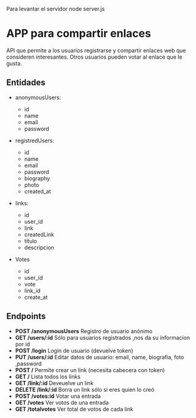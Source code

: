Para levantar el servidor node server.js

# APP para compartir enlaces

API que permite a los usuarios registrarse y compartir enlaces web que
consideren interesantes. Otros usuarios pueden votar al enlace que le gusta.

## Entidades

- anonymousUsers:

  - id
  - name
  - email
  - password

- registredUsers:

  - id
  - name
  - email
  - password
  - biography
  - photo
  - created_at

- links:

  - id
  - user_id
  - link
  - createdLink
  - titulo
  - descripcion

- Votes
  - id
  - user_id
  - vote
  - link_id
  - create_at

## Endpoints

- **POST /anonymousUsers** Registro de usuario anónimo
- **GET /users/:id** Sólo para usuarios registrados ,nos da su informacion por id
- **POST /login** Login de usuario (devuelve token)
- **PUT /users/:id** Editar datos de usuario: email, name, biografía, foto ,password
- **POST /** Permite crear un link (necesita cabecera con token)
- **GET /** Lista todos los links
- **GET /link/:id** Deveuelve un link
- **DELETE /link/:id** Borra un link sólo si eres quien lo creó
- **POST /votes:id** Votar una entrada
- **GET /votes** Ver votos de una entrada
- **GET /totalvotes** Ver total de votos de cada link
